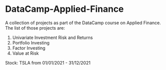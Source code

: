 # DataCamp-Applied-Finance
A collection of projects as part of the DataCamp course on Applied Finance. The list of those projects are:

1. Univariate Investment Risk and Returns
2. Portfolio Investing
3. Factor Investing
4. Value at Risk

Stock: TSLA from 01/01/2021 - 31/12/2021
